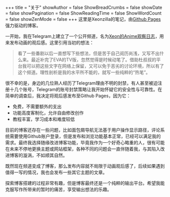 +++
title = "关于"
showAuthor = false
ShowBreadCrumbs = false
showDate = false
showPagination = false
ShowReadingTime = false
ShowWordCount = false
showZenMode = false
+++
这里是Xeonzilla的笔记，由[Github Pages](https://pages.github.com)强力驱动的博客。

一开始，我在Telegram上建立了一个公开频道，名为[Xeon的Anime观察日志](https://t.me/XeonAnimeLog)，用来发布动画的观后感。这里引用当初的想法：
>看了一些番剧以后一直想写下些想法，但是苦于自己阅历尚浅，又写不出什么来。最近补完了EVA的TV版，忽然觉得是时候动笔了。借助杜叔叔的平台我可以把这些文字在网络上保留，又可以免于恶劣的讨论环境，所以有了这个频道。理性剖析是我的水平所不能的，就写一些纯粹的“热笔”。

很不幸的是，身边的几位熟人经历了Telegram理由不明的封禁，有人甚至被迫注册十几个账号，Telegram的账号封禁策略让我开始怀疑它的安全性与可靠性。在简单的调查后，我决定将观后感发布至Github Pages，因为它：
- 免费，不需要额外的支出
- 功能高度客制化，允许自由修改创作
- 教程丰富，学习成本和难度较低

目前的博客还存在一些问题，比如面包屑导航无法基于用户操作显示路径，评论系统需要使用Github账户登录，但是发布和浏览功能基本正常，已经可以满足我的需求。最终我选择随缘改进博客功能，毕竟我作为一个好奇心略重的人，很有可能在未来不停地更换主题或网站框架，各种不同的问题会一直伴随着我，与其陷入改进博客的漩涡，不如顺其自然。

既然现在频道变成了博客，那么发布内容就不局限于动画观后感了，后续如果遇到值得一写的情况，我也会发布一些其它主题的文章。

探索博客搭建的过程非常有趣，但是博客最终还是一个纯粹的输出平台。希望我能克服写作所带来的暂时的痛苦，享受输出想法的乐趣。